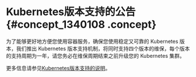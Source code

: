 # Kubernetes版本支持的公告 {#concept_1340108 .concept}

为了能够更好地方便您使用容器服务，确保您使用稳定又可靠的 Kubernetes 版本，我们推出 Kubernetes 版本支持机制，将同时支持四个版本的维保，每个版本的支持周期为一年，请您务必在维保周期结束之前升级您的 Kubernetes 集群。

更多信息请参见[Kubernetes版本支持的说明](intl.zh-CN/产品简介/版本支持说明.md#)。

